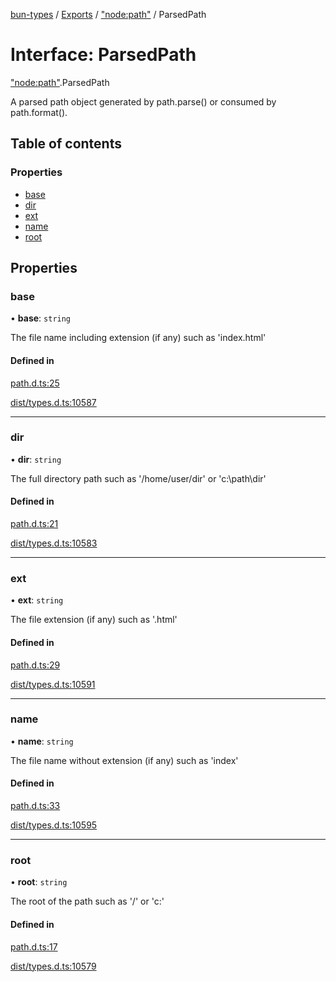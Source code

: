 [bun-types](https://github.com/oven-sh/bun-types/blob/master/api-docs/README.md) / [Exports](https://github.com/oven-sh/bun-types/blob/master/api-docs/modules.md) / ["node:path"](https://github.com/oven-sh/bun-types/blob/master/api-docs/modules/node_path_.md) / ParsedPath

# Interface: ParsedPath

["node:path"](https://github.com/oven-sh/bun-types/blob/master/api-docs/modules/node_path_.md).ParsedPath

A parsed path object generated by path.parse() or consumed by path.format().

## Table of contents

### Properties

- [base](https://github.com/oven-sh/bun-types/blob/master/api-docs/interfaces/node_path_.ParsedPath.md#base)
- [dir](https://github.com/oven-sh/bun-types/blob/master/api-docs/interfaces/node_path_.ParsedPath.md#dir)
- [ext](https://github.com/oven-sh/bun-types/blob/master/api-docs/interfaces/node_path_.ParsedPath.md#ext)
- [name](https://github.com/oven-sh/bun-types/blob/master/api-docs/interfaces/node_path_.ParsedPath.md#name)
- [root](https://github.com/oven-sh/bun-types/blob/master/api-docs/interfaces/node_path_.ParsedPath.md#root)

## Properties

### base

• **base**: `string`

The file name including extension (if any) such as 'index.html'

#### Defined in

[path.d.ts:25](https://github.com/valgaze/bun-types/blob/6f8dbf8/path.d.ts#L25)

[dist/types.d.ts:10587](https://github.com/valgaze/bun-types/blob/6f8dbf8/dist/types.d.ts#L10587)

___

### dir

• **dir**: `string`

The full directory path such as '/home/user/dir' or 'c:\path\dir'

#### Defined in

[path.d.ts:21](https://github.com/valgaze/bun-types/blob/6f8dbf8/path.d.ts#L21)

[dist/types.d.ts:10583](https://github.com/valgaze/bun-types/blob/6f8dbf8/dist/types.d.ts#L10583)

___

### ext

• **ext**: `string`

The file extension (if any) such as '.html'

#### Defined in

[path.d.ts:29](https://github.com/valgaze/bun-types/blob/6f8dbf8/path.d.ts#L29)

[dist/types.d.ts:10591](https://github.com/valgaze/bun-types/blob/6f8dbf8/dist/types.d.ts#L10591)

___

### name

• **name**: `string`

The file name without extension (if any) such as 'index'

#### Defined in

[path.d.ts:33](https://github.com/valgaze/bun-types/blob/6f8dbf8/path.d.ts#L33)

[dist/types.d.ts:10595](https://github.com/valgaze/bun-types/blob/6f8dbf8/dist/types.d.ts#L10595)

___

### root

• **root**: `string`

The root of the path such as '/' or 'c:\'

#### Defined in

[path.d.ts:17](https://github.com/valgaze/bun-types/blob/6f8dbf8/path.d.ts#L17)

[dist/types.d.ts:10579](https://github.com/valgaze/bun-types/blob/6f8dbf8/dist/types.d.ts#L10579)
